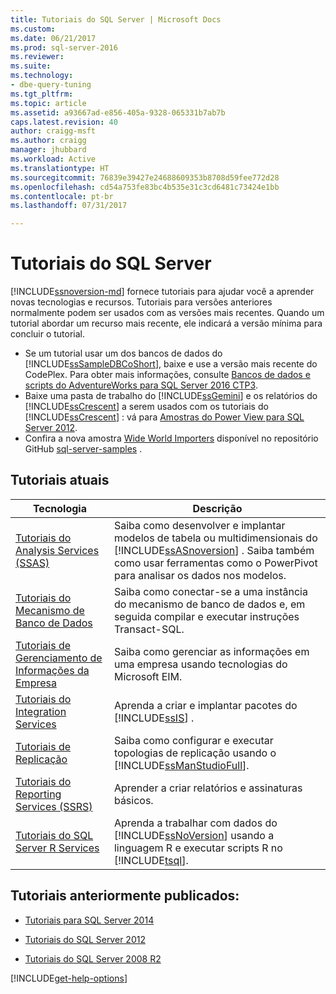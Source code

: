 ```yaml
---
title: Tutoriais do SQL Server | Microsoft Docs
ms.custom: 
ms.date: 06/21/2017
ms.prod: sql-server-2016
ms.reviewer: 
ms.suite: 
ms.technology:
- dbe-query-tuning
ms.tgt_pltfrm: 
ms.topic: article
ms.assetid: a93667ad-e856-405a-9328-065331b7ab7b
caps.latest.revision: 40
author: craigg-msft
ms.author: craigg
manager: jhubbard
ms.workload: Active
ms.translationtype: HT
ms.sourcegitcommit: 76839e39427e24688609353b8708d59fee772d28
ms.openlocfilehash: cd54a753fe83bc4b535e31c3cd6481c73424e1bb
ms.contentlocale: pt-br
ms.lasthandoff: 07/31/2017

---
```

# <a name="tutorials-for-sql-server"></a>Tutoriais do SQL Server
[!INCLUDE[ssnoversion-md](../includes/ssnoversion-md.md)] fornece tutoriais para ajudar você a aprender novas tecnologias e recursos. Tutoriais para versões anteriores normalmente podem ser usados com as versões mais recentes. Quando um tutorial abordar um recurso mais recente, ele indicará a versão mínima para concluir o tutorial.  
     
-   Se um tutorial usar um dos bancos de dados do [!INCLUDE[ssSampleDBCoShort](../includes/sssampledbcoshort-md.md)], baixe e use a versão mais recente do CodePlex. Para obter mais informações, consulte [Bancos de dados e scripts do AdventureWorks para SQL Server 2016 CTP3](https://www.microsoft.com/download/details.aspx?id=49502).    
-   Baixe uma pasta de trabalho do [!INCLUDE[ssGemini](../includes/ssgemini-md.md)] e os relatórios do [!INCLUDE[ssCrescent](../includes/sscrescent-md.md)] a serem usados com os tutoriais do [!INCLUDE[ssCrescent](../includes/sscrescent-md.md)] : vá para [Amostras do Power View para SQL Server 2012](http://go.microsoft.com/fwlink/?LinkId=220734).  
- Confira a nova amostra [Wide World Importers](https://msdn.microsoft.com/library/mt734199(SQL.1).aspx) disponível no repositório GitHub [sql-server-samples](https://github.com/Microsoft/sql-server-samples) . 

 
## <a name="current-tutorials"></a>Tutoriais atuais  
  
|Tecnologia|Descrição|  
|--------------|---------------|  
|[Tutoriais do Analysis Services &#40;SSAS&#41;](../analysis-services/analysis-services-tutorials-ssas.md)|Saiba como desenvolver e implantar modelos de tabela ou multidimensionais do [!INCLUDE[ssASnoversion](../includes/ssasnoversion-md.md)] . Saiba também como usar ferramentas como o PowerPivot para analisar os dados nos modelos.|  
|[Tutoriais do Mecanismo de Banco de Dados](../relational-databases/database-engine-tutorials.md)|Saiba como conectar-se a uma instância do mecanismo de banco de dados e, em seguida compilar e executar instruções Transact-SQL.|  
|[Tutoriais de Gerenciamento de Informações da Empresa](http://msdn.microsoft.com/library/8745dc80-193d-4de0-9f17-ba648ab1e81c)|Saiba como gerenciar as informações em uma empresa usando tecnologias do Microsoft EIM.|  
|[Tutoriais do Integration Services](../integration-services/integration-services-tutorials.md)|Aprenda a criar e implantar pacotes do [!INCLUDE[ssIS](../includes/ssis-md.md)] .|  
|[Tutoriais de Replicação](../relational-databases/replication/replication-tutorials.md)|Saiba como configurar e executar topologias de replicação usando o [!INCLUDE[ssManStudioFull](../includes/ssmanstudiofull-md.md)].|  
|[Tutoriais do Reporting Services &#40;SSRS&#41;](../reporting-services/reporting-services-tutorials-ssrs.md)|Aprender a criar relatórios e assinaturas básicos.|  
|[Tutoriais do SQL Server R Services](../advanced-analytics/tutorials/machine-learning-services-tutorials.md)|Aprenda a trabalhar com dados do [!INCLUDE[ssNoVersion](../includes/ssnoversion-md.md)] usando a linguagem R e executar scripts R no [!INCLUDE[tsql](../includes/tsql-md.md)].|  
  
 ## <a name="previously-published-tutorials"></a>Tutoriais anteriormente publicados:  
  
 - [Tutoriais para SQL Server 2014](https://msdn.microsoft.com/library/hh231699(v=sql.120).aspx)  
  
 - [Tutoriais do SQL Server 2012](https://msdn.microsoft.com/library/hh231699(v=sql.110).aspx)  
  
 - [Tutoriais do SQL Server 2008 R2](http://msdn.microsoft.com/library/ms167593.aspx)   

[!INCLUDE[get-help-options](../includes/paragraph-content/get-help-options.md)]

